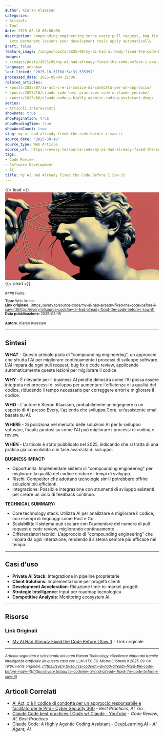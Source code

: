 ```yaml
---
author: Kieran Klaassen
categories:
- Articoli
- Tool
date: 2025-08-18 00:00:00
description: Compounding engineering turns every pull request, bug fix, and code review
  into permanent lessons your development tools apply automatically
draft: false
feature_image: /images/posts/2025/09/my-ai-had-already-fixed-the-code-before-i-saw-it-featured.webp
images:
- /images/posts/2025/09/my-ai-had-already-fixed-the-code-before-i-saw-it-featured.webp
language: unknown
last_linked: '2025-10-31T08:34:31.535397'
processed_date: 2025-09-04 19:06
related_articles:
- /posts/2025/07/ai-act-c-e-il-codice-di-condotta-per-un-approccio/
- /posts/2025/10/claude-code-best-practices-code-w-claude-youtube/
- /posts/2025/08/claude-code-a-highly-agentic-coding-assistant-deep/
series:
- Articoli Interessanti
showDate: true
showPagination: true
showReadingTime: true
showWordCount: true
slug: my-ai-had-already-fixed-the-code-before-i-saw-it
source_date: '2025-08-18'
source_type: Web Article
source_url: https://every.to/source-code/my-ai-had-already-fixed-the-code-before-i-saw-it
tags:
- Code Review
- Software Development
- AI
title: My AI Had Already Fixed the Code Before I Saw It
---
```


{{< lead >}}
![Featured image](/images/posts/2025/09/my-ai-had-already-fixed-the-code-before-i-saw-it-featured.webp)
{{< /lead >}}

<small>
#### Fonte

**Tipo:** Web Article  
**Link originale:** [https://every.to/source-code/my-ai-had-already-fixed-the-code-before-i-saw-it](https://every.to/source-code/my-ai-had-already-fixed-the-code-before-i-saw-it)  
**Data pubblicazione:** 2025-08-18

**Autore:** Kieran Klaassen</small>

---

## Sintesi

**WHAT** - Questo articolo parla di "compounding engineering", un approccio che sfrutta l'AI per migliorare continuamente i processi di sviluppo software. L'AI impara da ogni pull request, bug fix e code review, applicando automaticamente queste lezioni per migliorare il codice.

**WHY** - È rilevante per il business AI perché dimostra come l'AI possa essere integrata nei processi di sviluppo per aumentare l'efficienza e la qualità del codice, riducendo il tempo necessario per correggere errori e migliorare il codice.

**WHO** - L'autore è Kieran Klaassen, probabilmente un ingegnere o un esperto di AI presso Every, l'azienda che sviluppa Cora, un'assistente email basata su AI.

**WHERE** - Si posiziona nel mercato delle soluzioni AI per lo sviluppo software, focalizzandosi su come l'AI può migliorare i processi di coding e review.

**WHEN** - L'articolo è stato pubblicato nel 2025, indicando che si tratta di una pratica già consolidata o in fase avanzata di sviluppo.

**BUSINESS IMPACT:**
- Opportunità: Implementare sistemi di "compounding engineering" per migliorare la qualità del codice e ridurre i tempi di sviluppo.
- Rischi: Competitor che adottano tecnologie simili potrebbero offrire soluzioni più efficienti.
- Integrazione: Possibile integrazione con strumenti di sviluppo esistenti per creare un ciclo di feedback continuo.

**TECHNICAL SUMMARY:**
- Core technology stack: Utilizza AI per analizzare e migliorare il codice, con esempi di linguaggi come Rust e Go.
- Scalabilità: Il sistema può scalare con l'aumentare del numero di pull request e code review, migliorando continuamente.
- Differenziatori tecnici: L'approccio di "compounding engineering" che impara da ogni interazione, rendendo il sistema sempre più efficace nel tempo.

---

## Casi d'uso

- **Private AI Stack**: Integrazione in pipeline proprietarie
- **Client Solutions**: Implementazione per progetti clienti
- **Development Acceleration**: Riduzione time-to-market progetti
- **Strategic Intelligence**: Input per roadmap tecnologica
- **Competitive Analysis**: Monitoring ecosystem AI

---



## Risorse

### Link Originali
- [My AI Had Already Fixed the Code Before I Saw It](https://every.to/source-code/my-ai-had-already-fixed-the-code-before-i-saw-it) - Link originale


---

*<small>Articolo segnalato e selezionato dal team Human Technology eXcellence elaborato tramite intelligenza artificiale (in questo caso con LLM HTX-EU-Mistral3.1Small) il 2025-09-04 19:06
Fonte originale: [https://every.to/source-code/my-ai-had-already-fixed-the-code-before-i-saw-it](https://every.to/source-code/my-ai-had-already-fixed-the-code-before-i-saw-it)</small>*

## Articoli Correlati

- [AI Act, c'è il codice di condotta per un approccio responsabile e facilitato per le Pmi - Cyber Security 360](/posts/2025/07/ai-act-c-e-il-codice-di-condotta-per-un-approccio/) - *Best Practices, AI, Go*
- [Claude Code best practices | Code w/ Claude - YouTube](/posts/2025/10/claude-code-best-practices-code-w-claude-youtube/) - *Code Review, AI, Best Practices*
- [Claude Code: A Highly Agentic Coding Assistant - DeepLearning.AI](/posts/2025/08/claude-code-a-highly-agentic-coding-assistant-deep/) - *AI Agent, AI*